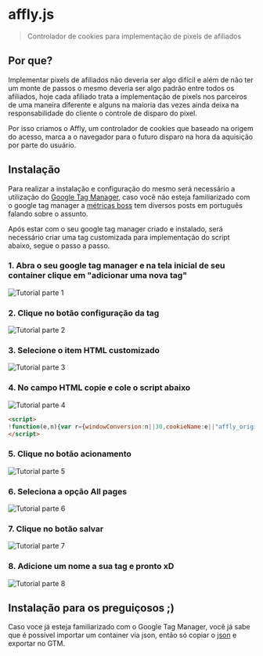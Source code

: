 # affly.js

> Controlador de cookies para implementação de pixels de afiliados

## Por que?
Implementar pixels de afiliados não deveria ser algo difícil e além de não ter um monte de passos o mesmo deveria ser algo padrão entre todos os afiliados, hoje cada afiliado trata a implementação de pixels nos parceiros de uma maneira diferente e alguns na maioria das vezes ainda deixa na responsabilidade do cliente o controle de disparo do pixel.

Por isso criamos o Affly, um controlador de cookies que baseado na origem do acesso, marca a o navegador para o futuro disparo na hora da aquisição por parte do usuário.

## Instalação

Para realizar a instalação e configuração do mesmo será necessário a utilização do [Google Tag Manager](googletagmanager.com), caso você não esteja familiarizado com o google tag manager a [métricas boss](http://metricasboss.com.br/google-tag-manager/) tem diversos posts em português falando sobre o assunto.

Após estar com o seu google tag manager criado e instalado, será necessário criar uma tag customizada para implementação do script abaixo, segue o passo a passo.


### 1.  Abra o seu google tag manager e na tela inicial de seu container clique em "adicionar uma nova tag"
![Tutorial parte 1](http://metricasboss.com.br/img/affly/affly-tutorial.png)

### 2.  Clique no botão configuração da tag
![Tutorial parte 2](http://metricasboss.com.br/img/affly/affly-tutorial-2.png)

### 3.  Selecione o item HTML customizado
![Tutorial parte 3](http://metricasboss.com.br/img/affly/affly-tutorial-3.png)

### 4.  No campo HTML copie e cole o script abaixo
![Tutorial parte 4](http://metricasboss.com.br/img/affly/affly-tutorial-4.png)

``` html
<script>
!function(e,n){var r={windowConversion:n||30,cookieName:e||"affly_origin"},o=function(){var e={};window.location.href.replace(/[?&]+([^=&]+)=([^&]*)/gi,function(n,r,o){e[r]=o});return e},t=o(),i=function(){if(t.utm_source){var e=new Date;e.setTime(e.getTime()+24*r.windowConversion*60*60*1e3);var n="expires="+e.toUTCString();return document.cookie="affly_origin="+t.utm_source+";"+n+";path=/"}return!1},u=function(){return document.cookie="affly_origin=;expires=Thu, 01 Jan 1970 00:00:01 GMT;"},c=function(){for(var e=document.cookie.split(";"),n=0;n<e.length;n++){for(var o=e[n];" "==o.charAt(0);)o=o.substring(1);if(0==o.indexOf(r.cookieName))return o.substring(name.length,o.length)}return!1},f=function(){var e=document.referrer,n=new RegExp("(https|http)://www.google.com.br");return!!n.test(e)&&!!("google"===t.utm_source&&"cpc"===t.utm_medium||t.gclid)},a=function(){c()?f()&&u():i()};return a()}();
</script>
```

### 5. Clique no botão acionamento
![Tutorial parte 5](http://metricasboss.com.br/img/affly/affly-tutorial-5.png)

### 6. Seleciona a opção All pages
![Tutorial parte 6](http://metricasboss.com.br/img/affly/affly-tutorial-6.png)

### 7. Clique no botão salvar
![Tutorial parte 7](http://metricasboss.com.br/img/affly/affly-tutorial-7.png)

### 8. Adicione um nome a sua tag e pronto xD
![Tutorial parte 8](http://metricasboss.com.br/img/affly/affly-tutorial-8.png)

## Instalação para os preguiçosos ;)
Caso voce já esteja familiarizado com o Google Tag Manager, você já sabe que é possível importar um container via json, então só copiar o [json](/metricasboss/affly/blob/master/export/GTM-MC32K4F_v1.json) e exportar no GTM.
